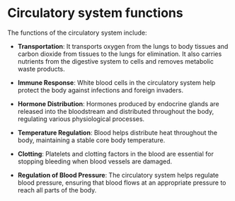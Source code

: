 # Circulatory system functions

The functions of the circulatory system include:

* **Transportation**: It transports oxygen from the lungs to body tissues and carbon dioxide from tissues to the lungs for elimination. It also carries nutrients from the digestive system to cells and removes metabolic waste products.

* **Immune Response**: White blood cells in the circulatory system help protect the body against infections and foreign invaders.

* **Hormone Distribution**: Hormones produced by endocrine glands are released into the bloodstream and distributed throughout the body, regulating various physiological processes.

* **Temperature Regulation**: Blood helps distribute heat throughout the body, maintaining a stable core body temperature.

* **Clotting**: Platelets and clotting factors in the blood are essential for stopping bleeding when blood vessels are damaged.

* **Regulation of Blood Pressure**: The circulatory system helps regulate blood pressure, ensuring that blood flows at an appropriate pressure to reach all parts of the body.
